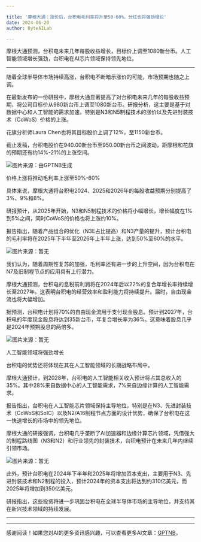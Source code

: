 ```yaml
---

title: '摩根大通：涨价后，台积电毛利率将升至50-60%，分红也将强劲增长'
date: 2024-06-20
author: ByteAILab

---
```


摩根大通预测，台积电未来几年每股收益增长，目标价上调至1080新台币。人工智能领域增长强劲，台积电在AI芯片领域保持领先地位。

---


随着全球半导体市场持续高涨，台积电不断暗示涨价的可能，市场预期也随之上调。

在最新发布的一份研报中，摩根大通显著提高了对台积电未来几年的每股收益预期，将公司目标价从980新台币上调至1080新台币。研报分析，这主要是基于对数据中心和人工智能的需求加速，特别是N3和N5制程技术的涨价以及先进封装技术（CoWoS）价格的上涨。

花旗分析师Laura Chen也将其目标股价上调了12%，至1150新台币。

截止发稿，台积电股价在940.00新台币至950.00新台币之间波动，距摩根和花旗的预期还有约14%-21%的上涨空间。

![图片来源：由GPTNB生成](http://www.jesonc.com/upload/3B33CB85B496C0CB6FBA4C2BD79320AD/1718761598158/Fv1LyvdaXmksie1Fl6FQhvUZF0gE.png)

价格上涨将推动毛利率上涨至50%-60%

具体来说，摩根大通将台积电2024、2025和2026年的每股收益预期分别提高了3%、9%和8%。

研报预计，从2025年开始，N3和N5制程技术的价格将小幅增长，增长幅度在1%到5%之间，同时CoWoS的价格也将上涨约10%。

报告指出，随着产品组合的优化（N3E占比提高）和N3产量的提升，预计台积电的毛利率将在2025年下半年至2026年上半年上涨，达到50%至60%的水平。

![图片来源：暂无](http://www.jesonc.com/FhhTjPfBgZC4imd2zBY1Hwhf-Jom)

我们认为，随着周期性复苏的加强，毛利率还有进一步的上升空间，因为台积电在N7及旧制程节点的应用具有上行潜力。

摩根大通预测，台积电的息税前利润将在2024年后以22%的复合年增长率持续增长至2027年。这表明台积电的经营效率和盈利能力将持续提升。届时，自由现金流也将大幅增加。

据预测，台积电计划将70%的自由现金流用于支付现金股息。预计到2027年，台积电的年度现金股息将达到35新台币，年复合增长率为36%。这意味着股息几乎是2024年预期股息的两倍多。

![图片来源：暂无](http://www.jesonc.com/FvTcPw2xawns0t_AVapKLIwMa9HS)

人工智能领域将强劲增长

台积电的优势还将体现在其在人工智能领域的长期战略布局中。

摩根大通预计，到2028年，台积电的人工智能相关收入预计将占其总收入的35%。其中28%来自数据中心的人工智能需求，7%来自边缘计算的人工智能需求。

报告指出，台积电在人工智能芯片领域保持主导地位，特别是在N3、先进封装技术（CoWoS和SoIC）以及N2/A16制程节点方面的设计优势，确保了台积电在这一快速增长的市场中的领先地位。

摩根大通的研报强调，台积电几乎垄断了AI加速器和边缘计算芯片领域，凭借强大的制程路线图（N3和N2）和行业领先的封装技术，台积电预计在未来几年内继续引领市场。

![图片来源：暂无](http://www.jesonc.com/Fi3E7qvqVLcQq9TwRv6N5Xg8CrBE)

此外，预计台积电在2024年下半年和2025年将增加资本支出，主要用于N3、先进封装技术和N2制程的投入，预计2024年的资本支出将达到约310亿美元，而2025年将增加到350亿美元。

研报指出，这些投资将进一步巩固台积电在全球半导体市场的主导地位，并支持其在新兴技术领域的持续发展。

---
---
感谢阅读！如果您对AI的更多资讯感兴趣，可以查看更多AI文章：[GPTNB](https://gptnb.com)。